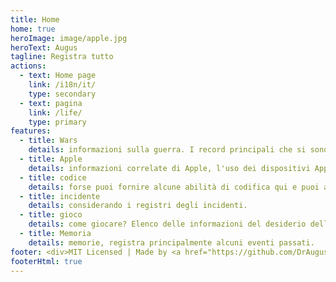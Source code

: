 ```yaml
---
title: Home
home: true
heroImage: image/apple.jpg
heroText: Augus
tagline: Registra tutto
actions:
  - text: Home page
    link: /i18n/it/
    type: secondary
  - text: pagina
    link: /life/
    type: primary
features:
  - title: Wars
    details: informazioni sulla guerra. I record principali che si sono verificati, come la prima guerra mondiale, la seconda guerra mondiale, la guerra della Malesia, ecc.
  - title: Apple
    details: informazioni correlate di Apple, l'uso dei dispositivi Apple e la funzione divertente dei dispositivi Apple.
  - title: codice
    details: forse puoi fornire alcune abilità di codifica qui e puoi anche trovare alcune domande di intervista qui.
  - title: incidente
    details: considerando i registri degli incidenti.
  - title: gioco
    details: come giocare? Elenco delle informazioni del desiderio dell'evento del gioco.
  - title: Memoria
    details: memorie, registra principalmente alcuni eventi passati.
footer: <div>MIT Licensed | Made by <a href="https://github.com/DrAugus/" target="_blank">DrAugus</a></div><div>This page was generated by <a href="https://pages.github.com/" target="_blank">GitHub Pages</a>.</div>
footerHtml: true
---
```

